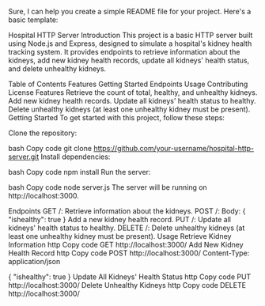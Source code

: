 
Sure, I can help you create a simple README file for your project. Here's a basic template:

Hospital HTTP Server
Introduction
This project is a basic HTTP server built using Node.js and Express, designed to simulate a hospital's kidney health tracking system. It provides endpoints to retrieve information about the kidneys, add new kidney health records, update all kidneys' health status, and delete unhealthy kidneys.

Table of Contents
Features
Getting Started
Endpoints
Usage
Contributing
License
Features
Retrieve the count of total, healthy, and unhealthy kidneys.
Add new kidney health records.
Update all kidneys' health status to healthy.
Delete unhealthy kidneys (at least one unhealthy kidney must be present).
Getting Started
To get started with this project, follow these steps:

Clone the repository:

bash
Copy code
git clone https://github.com/your-username/hospital-http-server.git
Install dependencies:

bash
Copy code
npm install
Run the server:

bash
Copy code
node server.js
The server will be running on http://localhost:3000.

Endpoints
GET /: Retrieve information about the kidneys.
POST /:
Body: { "ishealthy": true }
Add a new kidney health record.
PUT /: Update all kidneys' health status to healthy.
DELETE /:
Delete unhealthy kidneys (at least one unhealthy kidney must be present).
Usage
Retrieve Kidney Information
http
Copy code
GET http://localhost:3000/
Add New Kidney Health Record
http
Copy code
POST http://localhost:3000/
Content-Type: application/json

{
  "ishealthy": true
}
Update All Kidneys' Health Status
http
Copy code
PUT http://localhost:3000/
Delete Unhealthy Kidneys
http
Copy code
DELETE http://localhost:3000/

